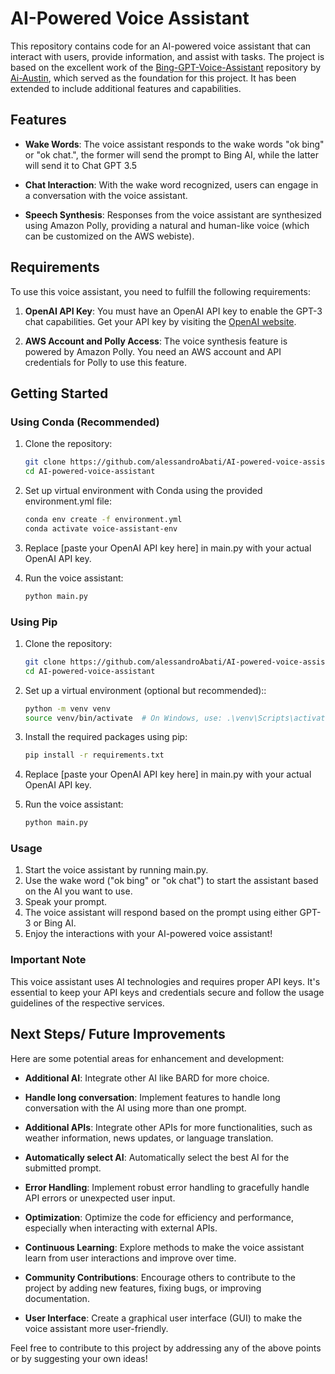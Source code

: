 # AI-Powered Voice Assistant

This repository contains code for an AI-powered voice assistant that can interact with users, provide information, and assist with tasks. The project is based on the excellent work of the [Bing-GPT-Voice-Assistant](https://github.com/Ai-Austin/Bing-GPT-Voice-Assistant) repository by [Ai-Austin](https://github.com/Ai-Austin), which served as the foundation for this project. It has been extended to include additional features and capabilities.

## Features

- **Wake Words**: The voice assistant responds to the wake words "ok bing" or "ok chat.", the former will send the prompt to Bing AI, while the latter will send it to Chat GPT 3.5

- **Chat Interaction**: With the wake word recognized, users can engage in a conversation with the voice assistant.

- **Speech Synthesis**: Responses from the voice assistant are synthesized using Amazon Polly, providing a natural and human-like voice (which can be customized on the AWS webiste).

## Requirements

To use this voice assistant, you need to fulfill the following requirements:

1. **OpenAI API Key**: You must have an OpenAI API key to enable the GPT-3 chat capabilities. Get your API key by visiting the [OpenAI website](https://beta.openai.com/signup/).

2. **AWS Account and Polly Access**: The voice synthesis feature is powered by Amazon Polly. You need an AWS account and API credentials for Polly to use this feature.

## Getting Started

### Using Conda (Recommended)

1. Clone the repository:

   ```bash
   git clone https://github.com/alessandroAbati/AI-powered-voice-assistant.git
   cd AI-powered-voice-assistant

2. Set up virtual environment with Conda using the provided environment.yml file:

   ```bash
   conda env create -f environment.yml
   conda activate voice-assistant-env

3. Replace [paste your OpenAI API key here] in main.py with your actual OpenAI API key.
4. Run the voice assistant:
   ```bash
   python main.py

### Using Pip

1. Clone the repository:

   ```bash
   git clone https://github.com/alessandroAbati/AI-powered-voice-assistant.git
   cd AI-powered-voice-assistant

2. Set up a virtual environment (optional but recommended)::

   ```bash
   python -m venv venv
   source venv/bin/activate  # On Windows, use: .\venv\Scripts\activate

3. Install the required packages using pip:
   
   ```bash
   pip install -r requirements.txt

4. Replace [paste your OpenAI API key here] in main.py with your actual OpenAI API key.
   
5. Run the voice assistant:
   ```bash
   python main.py

### Usage

1. Start the voice assistant by running main.py.
2. Use the wake word ("ok bing" or "ok chat") to start the assistant based on the AI you want to use.   
3. Speak your prompt.
4. The voice assistant will respond based on the prompt using either GPT-3 or Bing AI.
5. Enjoy the interactions with your AI-powered voice assistant!

### Important Note
This voice assistant uses AI technologies and requires proper API keys. It's essential to keep your API keys and credentials secure and follow the usage guidelines of the respective services.

## Next Steps/ Future Improvements
Here are some potential areas for enhancement and development:

- **Additional AI**: Integrate other AI like BARD for more choice.

- **Handle long conversation**: Implement features to handle long conversation with the AI using more than one prompt.

- **Additional APIs**: Integrate other APIs for more functionalities, such as weather information, news updates, or language translation.

- **Automatically select AI**: Automatically select the best AI for the submitted prompt.

- **Error Handling**: Implement robust error handling to gracefully handle API errors or unexpected user input.

- **Optimization**: Optimize the code for efficiency and performance, especially when interacting with external APIs.

- **Continuous Learning**: Explore methods to make the voice assistant learn from user interactions and improve over time.

- **Community Contributions**: Encourage others to contribute to the project by adding new features, fixing bugs, or improving documentation.

- **User Interface**: Create a graphical user interface (GUI) to make the voice assistant more user-friendly.

Feel free to contribute to this project by addressing any of the above points or by suggesting your own ideas!
